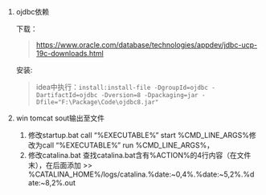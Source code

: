 1. ojdbc依赖

   下载：

   > https://www.oracle.com/database/technologies/appdev/jdbc-ucp-19c-downloads.html

   安装:

   > idea中执行：`install:install-file -DgroupId=ojdbc -DartifactId=ojdbc -Dversion=8 -Dpackaging=jar -Dfile="F:\Package\Code\ojdbc8.jar"`

2. win tomcat sout输出至文件
    1. 修改startup.bat
       call “%EXECUTABLE%” start %CMD_LINE_ARGS%修改为call “%EXECUTABLE%” run %CMD_LINE_ARGS%，
    2. 修改catalina.bat
       查找catalina.bat含有%ACTION%的4行内容（在文件末），在后面添加 >> %CATALINA_HOME%/logs/catalina.%date:~0,4%.%date:~5,2%.%date:~8,2%.out

